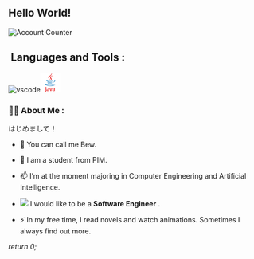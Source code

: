 ## Hello World! 

<p align="left">
<img src="https://komarev.com/ghpvc/?username=PhunkasemD&style=flat-square&color=blue" alt="Account Counter"/>

<h2> &nbsp;Languages and Tools : </h2>
<p align="left">
<div>
  <img src="https://cdn.jsdelivr.net/gh/devicons/devicon/icons/vscode/vscode-original.svg" alt="vscode" width="45" height="45"/><img 
  <img src="https://github.com/devicons/devicon/blob/master/icons/java/java-original-wordmark.svg" title="Java" alt="Java" width="40" height="40"/>&nbsp;
  
### :woman_technologist: About Me :

はじめまして！

- :telescope: You can call me Bew.

- :seedling: I am a student from PIM.
  
- :mailbox: I’m at the moment majoring in Computer Engineering and Artificial Intelligence.

- <img src="https://media.giphy.com/media/WUlplcMpOCEmTGBtBW/giphy.gif" width="30"> I would like to be a **Software Engineer** .

- :zap: In my free time, I read novels and watch animations. Sometimes I always find out more.

 *return 0;*

